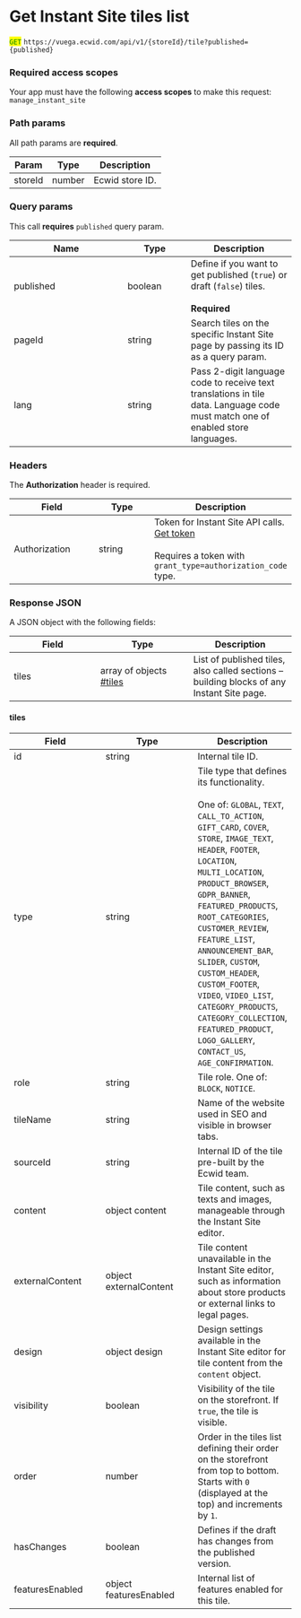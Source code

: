 # Get Instant Site tiles list

<mark style="color:green;">`GET`</mark> `https://vuega.ecwid.com/api/v1/{storeId}/tile?published={published}`

### Required access scopes

Your app must have the following **access scopes** to make this request: `manage_instant_site`

### Path params

All path params are **required**.

| Param   | Type   | Description     |
| ------- | ------ | --------------- |
| storeId | number | Ecwid store ID. |

### Query params

This call **requires** `published` query param.

<table data-full-width="false"><thead><tr><th width="187">Name</th><th width="97">Type</th><th>Description</th></tr></thead><tbody><tr><td>published</td><td>boolean</td><td>Define if you want to get published (<code>true</code>) or draft (<code>false</code>) tiles.<br><br><strong>Required</strong></td></tr><tr><td>pageId</td><td>string</td><td>Search tiles on the specific Instant Site page by passing its ID as a query param.</td></tr><tr><td>lang</td><td>string</td><td>Pass 2-digit language code to receive text translations in tile data. Language code must match one of enabled store languages.</td></tr></tbody></table>

### Headers

The **Authorization** header is required.

<table><thead><tr><th width="138.484375">Field</th><th width="86.42578125">Type</th><th>Description</th></tr></thead><tbody><tr><td>Authorization</td><td>string</td><td>Token for Instant Site API calls. <a href="../get-instant-site-api-token-apiv1.md">Get token</a><br><br>Requires a token with <code>grant_type=authorization_code</code> type.</td></tr></tbody></table>

### Response JSON

A JSON object with the following fields:

<table><thead><tr><th width="138.484375">Field</th><th width="149.97265625">Type</th><th>Description</th></tr></thead><tbody><tr><td>tiles</td><td>array of objects <a data-mention href="get-instant-site-tiles-list.md#tiles">#tiles</a></td><td>List of published tiles, also called sections – building blocks of any Instant Site page.</td></tr></tbody></table>

#### tiles

<table><thead><tr><th width="149.6171875">Field</th><th width="150.29296875">Type</th><th>Description</th></tr></thead><tbody><tr><td>id</td><td>string</td><td>Internal tile ID.</td></tr><tr><td>type</td><td>string</td><td>Tile type that defines its functionality. <br><br>One of: <code>GLOBAL</code>, <code>TEXT</code>, <code>CALL_TO_ACTION</code>, <code>GIFT_CARD</code>, <code>COVER</code>, <code>STORE</code>, <code>IMAGE_TEXT</code>, <code>HEADER</code>, <code>FOOTER</code>, <code>LOCATION</code>, <code>MULTI_LOCATION</code>, <code>PRODUCT_BROWSER</code>, <code>GDPR_BANNER</code>, <code>FEATURED_PRODUCTS</code>, <code>ROOT_CATEGORIES</code>, <code>CUSTOMER_REVIEW</code>, <code>FEATURE_LIST</code>, <code>ANNOUNCEMENT_BAR</code>, <code>SLIDER</code>, <code>CUSTOM</code>, <code>CUSTOM_HEADER</code>, <code>CUSTOM_FOOTER</code>, <code>VIDEO</code>, <code>VIDEO_LIST</code>, <code>CATEGORY_PRODUCTS</code>, <code>CATEGORY_COLLECTION</code>, <code>FEATURED_PRODUCT</code>, <code>LOGO_GALLERY</code>, <code>CONTACT_US</code>, <code>AGE_CONFIRMATION</code>.</td></tr><tr><td>role</td><td>string</td><td>Tile role. One of: <code>BLOCK</code>, <code>NOTICE</code>.</td></tr><tr><td>tileName</td><td>string</td><td>Name of the website used in SEO and visible in browser tabs.</td></tr><tr><td>sourceId</td><td>string</td><td>Internal ID of the tile pre-built by the Ecwid team.</td></tr><tr><td>content</td><td>object content</td><td>Tile content, such as texts and images, manageable through the Instant Site editor.</td></tr><tr><td>externalContent</td><td>object externalContent</td><td>Tile content unavailable in the Instant Site editor, such as information about store products or external links to legal pages. </td></tr><tr><td>design</td><td>object design</td><td>Design settings available in the Instant Site editor for tile content from the <code>content</code> object.</td></tr><tr><td>visibility</td><td>boolean</td><td>Visibility of the tile on the storefront. If <code>true</code>, the tile is visible.</td></tr><tr><td>order</td><td>number</td><td>Order in the tiles list defining their order on the storefront from top to bottom. Starts with <code>0</code> (displayed at the top) and increments by <code>1</code>.</td></tr><tr><td>hasChanges</td><td>boolean</td><td>Defines if the draft has changes from the published version.</td></tr><tr><td>featuresEnabled</td><td>object featuresEnabled</td><td>Internal list of features enabled for this tile.</td></tr></tbody></table>



